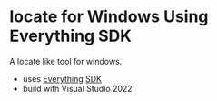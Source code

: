 # locate for Windows Using Everything SDK
A locate like tool for windows.
* uses [Everything](https://www.voidtools.com/) [SDK](https://www.voidtools.com/support/everything/sdk/)
* build with Visual Studio 2022
